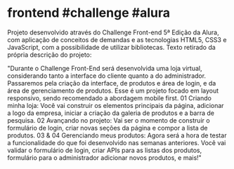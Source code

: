 # frontend #challenge #alura

Projeto desenvolvido através do Challenge Front-end 5ª Edição da Alura, com aplicação de conceitos de demandas e as tecnologias HTML5, CSS3 e JavaScript, com a possibilidade de utilizar bibliotecas. 
Texto retirado da própria descrição do projeto: 

"Durante o Challenge Front-End será desenvolvida uma loja virtual, considerando tanto a interface do cliente quanto a do administrador.  Passaremos pela criação da interface, de produtos e área de login, e da área de gerenciamento de produtos.  Esse é um projeto focado em layout responsivo, sendo recomendado a abordagem mobile first.  01 Criando minha loja: Você vai construir os elementos principais da página, adicionar a logo da empresa, iniciar a criação da galeria de produtos e a barra de pesquisa.  02 Avançando no projeto: Vai ser o momento de construir o formulário de login, criar novas seções da página e compor a lista de produtos.  03 &amp; 04 Gerenciando meus produtos: Agora será a hora de testar a funcionalidade do que foi desenvolvido nas semanas anteriores. Você vai validar o formulário de login, criar APIs para as listas dos produtos, formulário para o administrador adicionar novos produtos, e mais!"
